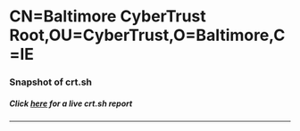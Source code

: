 # CN=Baltimore CyberTrust Root,OU=CyberTrust,O=Baltimore,C=IE
### Snapshot of crt.sh
##### Click [here](https://crt.sh/?q=Serial_07276FAF) for a live crt.sh report

---
